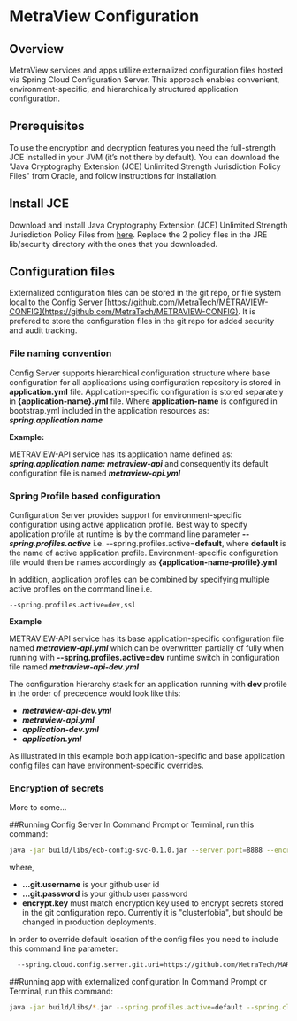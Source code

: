 # MetraView Configuration

## Overview
MetraView services and apps utilize externalized configuration files hosted via Spring Cloud Configuration Server.  This approach enables convenient, environment-specific, and hierarchically structured application configuration.

## Prerequisites
To use the encryption and decryption features you need the full-strength JCE installed in your JVM (it’s not there by default). You can download the "Java Cryptography Extension (JCE) Unlimited Strength Jurisdiction Policy Files" from Oracle, and follow instructions for installation.

## Install JCE
Download and install Java Cryptography Extension (JCE) Unlimited Strength Jurisdiction Policy Files
from [here](http://www.oracle.com/technetwork/java/javase/downloads/jce8-download-2133166.html). Replace the 2 policy files in the JRE lib/security directory with the ones that you downloaded.

## Configuration files
Externalized configuration files can be stored in the git repo, or file system local to the Config Server [https://github.com/MetraTech/METRAVIEW-CONFIG](https://github.com/MetraTech/METRAVIEW-CONFIG).  It is prefered to store the configuration files in the git repo for added security and audit tracking.

### File naming convention
Config Server supports hierarchical configuration structure where base configuration for all applications using configuration repository is stored in **application.yml** file.  Application-specific configuration is stored separately in **{application-name}.yml** file.  Where **application-name** is configured in bootstrap.yml included in the application resources as:
***spring.application.name***

**Example:**

METRAVIEW-API service has its application name defined as:
***spring.application.name: metraview-api*** and consequently its default configuration file is named ***metraview-api.yml***

### Spring Profile based configuration
Configuration Server provides support for environment-specific configuration using active application profile.  Best way to specify application profile at runtime is by the command line parameter ***--spring.profiles.active*** i.e. --spring.profiles.active=**default**, where **default** is the name of active application profile.  Environment-specific configuration file would then be names accordingly as **{application-name-profile}.yml**

In addition, application profiles can be combined by specifying multiple active profiles on the command line i.e. 

``--spring.profiles.active=dev,ssl``


**Example**

METRAVIEW-API service has its base application-specific configuration file named ***metraview-api.yml*** which can be overwritten partially of fully when running with **--spring.profiles.active=dev** runtime switch in configuration file named ***metraview-api-dev.yml*** 

The configuration hierarchy stack for an application running with **dev** profile in the order of precedence would look like this:

- ***metraview-api-dev.yml***
- ***metraview-api.yml***
- ***application-dev.yml***
- ***application.yml***

As illustrated in this example both application-specific and base application config files can have environment-specific overrides.


### Encryption of secrets
More to come...

##Running Config Server
In Command Prompt or Terminal, run this command:

```sh
java -jar build/libs/ecb-config-svc-0.1.0.jar --server.port=8888 --encrypt.key=clusterfobia --spring.cloud.config.server.git.username={id} --spring.cloud.config.server.git.password={pwd}
```

where,
- **...git.username** is your github user id
- **...git.password** is your github user password
- **encrypt.key** must match encryption key used to encrypt secrets stored in the git configuration repo.  Currently it is "clusterfobia", but should be changed in production deployments.

In order to override default location of the config files you need to include this command line parameter:
```sh
  --spring.cloud.config.server.git.uri=https://github.com/MetraTech/MARKS-REPO
```

##Running app with externalized configuration
In Command Prompt or Terminal, run this command:

```sh
java -jar build/libs/*.jar --spring.profiles.active=default --spring.cloud.config.uri=http://localhost:8888
```

